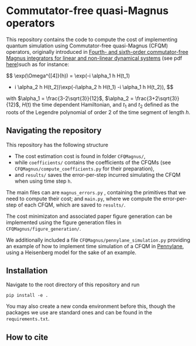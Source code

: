 # Commutator-free quasi-Magnus operators

This repository contains the code to compute the cost of implementing quantum simulation using Commutator-free quasi-Magnus (CFQM) operators, originally introduced in [Fourth- and sixth-order commutator-free Magnus integrators for linear and non-linear dynamical systems](https://www.sciencedirect.com/science/article/abs/pii/S0168927405002163) (see pdf [here](https://personales.upv.es/~serblaza/2006APNUM.pdf))such as for instance:

$$
\exp(\Omega^{[4]}(h)) = \exp(-i \alpha_1 h H(t_1) 
- i \alpha_2 h H(t_2))\exp(-i\alpha_2 h H(t_1) -i \alpha_1 h H(t_2)),
$$

with $\alpha_1 = \frac{3-2\sqrt{3}}{12}$, $\alpha_2 = \frac{3+2\sqrt{3}}{12}$, $H$(t) the time dependent Hamiltonian, and $t_1$ and $t_2$ defined as the roots of the Legendre polynomial of order 2 of the time segment of length $h$.

## Navigating the repository

This repository has the following structure

- The cost estimation cost is found in folder `CFQMagnus/`,
- while `coefficients/` contains the coefficients of the CFQMs (see `CFQMagnus/compute_coefficients.py` for their preparation),
- and `results/` saves the error-per-step incurred simulating the CFQM when using time step `h`.

The main files can are `magnus_errors.py` , containing the primitives that we need to compute their cost; and `main.py`, where we compute the error-per-step of each CFQM, which are saved to `results/`.

The cost minimizaton and associated paper figure generation can be implemented using the figure generation files in `CFQMagnus/figure_generation/`.

We additionally included a file `CFQMagnus/pennylane_simulation.py` providing an example of how to implement time simulation of a CFQM in [Pennylane](https://pennylane.ai/), using a Heisenberg model for the sake of an example.

## Installation

Navigate to the root directory of this repository and run

```shell
pip install -e .
```

You may also create a new conda environment before this, though the packages we use are standard ones and can be found in the `requirements.txt`.

## How to cite

